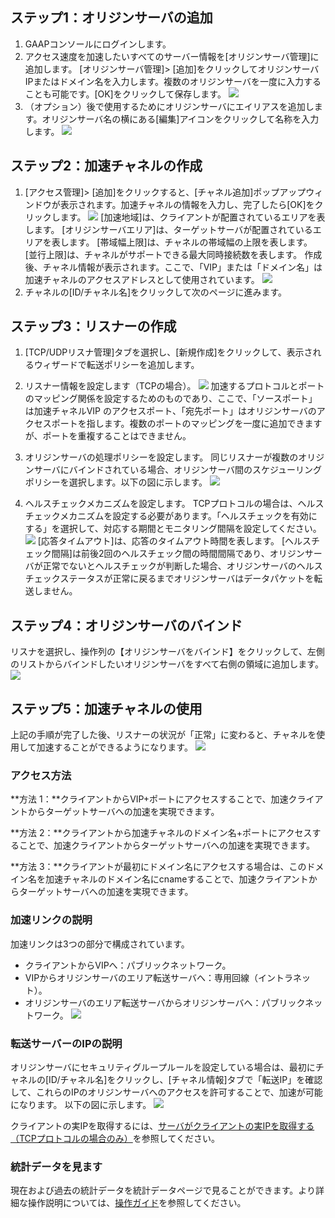 ## ステップ1：オリジンサーバの追加
1. GAAPコンソールにログインします。
2. アクセス速度を加速したいすべてのサーバー情報を[オリジンサーバ管理]に追加します。 
 [オリジンサーバ管理]> [追加]をクリックしてオリジンサーバIPまたはドメイン名を入力します。複数のオリジンサーバを一度に入力することも可能です。[OK]をクリックして保存します。
![](https://main.qcloudimg.com/raw/5ea4ee2c9255f6ad2e7381aa5aa39d6c.png)
3. （オプション）後で使用するためにオリジンサーバにエイリアスを追加します。オリジンサーバ名の横にある[編集]アイコンをクリックして名称を入力します。
![](https://main.qcloudimg.com/raw/a506a15763e5591d981ac582e57d519a.png)

## ステップ2：加速チャネルの作成
1. [アクセス管理]> [追加]をクリックすると、[チャネル追加]ポップアップウィンドウが表示されます。加速チャネルの情報を入力し、完了したら[OK]をクリックします。
![](https://main.qcloudimg.com/raw/36836fee5151ca0e2298bc613bb7f35d.png)
[加速地域]は、クライアントが配置されているエリアを表します。
[オリジンサーバエリア]は、ターゲットサーバが配置されているエリアを表します。
[帯域幅上限]は、チャネルの帯域幅の上限を表します。
[並行上限]は、チャネルがサポートできる最大同時接続数を表します。
作成後、チャネル情報が表示されます。ここで、「VIP」または「ドメイン名」は加速チャネルのアクセスアドレスとして使用されています。
![](https://main.qcloudimg.com/raw/1e0d7c58bc9b6552ff7bdfc5df31f95c.png)
2. チャネルの[ID/チャネル名]をクリックして次のページに進みます。

## ステップ3：リスナーの作成
1. [TCP/UDPリスナ管理]タブを選択し、[新規作成]をクリックして、表示されるウィザードで転送ポリシーを追加します。

2. リスナー情報を設定します（TCPの場合）。
![](https://main.qcloudimg.com/raw/05ed2d66a14587f3829d58fe1644844e.png)
 加速するプロトコルとポートのマッピング関係を設定するためのものであり、ここで、「ソースポート」は加速チャネルVIP
のアクセスポート、「宛先ポート」はオリジンサーバのアクセスポートを指します。複数のポートのマッピングを一度に追加できますが、ポートを重複することはできません。

3. オリジンサーバの処理ポリシーを設定します。
 同じリスナーが複数のオリジンサーバにバインドされている場合、オリジンサーバ間のスケジューリングポリシーを選択します。以下の図に示します。
![](https://main.qcloudimg.com/raw/63f75ecf4ed893494f8ec76ce74afb21.png)
4. ヘルスチェックメカニズムを設定します。
TCPプロトコルの場合は、ヘルスチェックメカニズムを設定する必要があります。「ヘルスチェックを有効にする」を選択して、対応する期間とモニタリング間隔を設定してください。
![](https://main.qcloudimg.com/raw/abbe5415b07d0e39df9e5cd34d0db1c0.png)
[応答タイムアウト]は、応答のタイムアウト時間を表します。
[ヘルスチェック間隔]は前後2回のヘルスチェック間の時間間隔であり、オリジンサーバが正常でないとヘルスチェックが判断した場合、オリジンサーバのヘルスチェックステータスが正常に戻るまでオリジンサーバはデータパケットを転送しません。

## ステップ4：オリジンサーバのバインド
リスナを選択し、操作列の【オリジンサーバをバインド】をクリックして、左側のリストからバインドしたいオリジンサーバをすべて右側の領域に追加します。
![](https://main.qcloudimg.com/raw/7e2f8a4e720e12f32fc80c93cb0099e4.png)

## ステップ5：加速チャネルの使用
上記の手順が完了した後、リスナーの状況が「正常」に変わると、チャネルを使用して加速することができるようになります。
![](https://main.qcloudimg.com/raw/c7de2d280f594161f5cbcdd860342e1b.png)

### アクセス方法
**方法 1：**クライアントからVIP+ポートにアクセスすることで、加速クライアントからターゲットサーバへの加速を実現できます。

**方法 2：**クライアントから加速チャネルのドメイン名+ポートにアクセスすることで、加速クライアントからターゲットサーバへの加速を実現できます。

**方法 3：**クライアントが最初にドメイン名にアクセスする場合は、このドメイン名を加速チャネルのドメイン名にcnameすることで、加速クライアントからターゲットサーバへの加速を実現できます。

### 加速リンクの説明
加速リンクは3つの部分で構成されています。

- クライアントからVIPへ：パブリックネットワーク。
- VIPからオリジンサーバのエリア転送サーバへ：専用回線（イントラネット）。
- オリジンサーバのエリア転送サーバからオリジンサーバへ：パブリックネットワーク。
![](https://main.qcloudimg.com/raw/c85e227c213614306c7648464bd34b53.png)

### 転送サーバーのIPの説明
オリジンサーバにセキュリティグループルールを設定している場合は、最初にチャネルの[ID/チャネル名]をクリックし、[チャネル情報]タブで「転送IP」を確認して、これらのIPのオリジンサーバへのアクセスを許可することで、加速が可能になります。 以下の図に示します。
![](https://main.qcloudimg.com/raw/486aaf5eb89bb5a345658fee4c616009.png)

クライアントの実IPを取得するには、[サーバがクライアントの実IPを取得する（TCPプロトコルの場合のみ）](/document/product/608/14429)を参照してください。

### 統計データを見ます

現在および過去の統計データを統計データページで見ることができます。より詳細な操作説明については、[操作ガイド](/document/product/608/13767)を参照してください。
